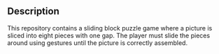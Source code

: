 ## Description
This repository contains a sliding block puzzle game where a picture is sliced into eight pieces with one gap. The player must slide the pieces around using gestures until the picture is correctly assembled. 
